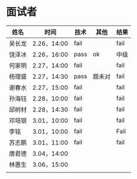 # 面试者

| 姓名   | 时间        | 技术 | 其他   | 结果 |
| ------ | ----------- | ---- | ------ | ---- |
| 吴长龙 | 2.26，14:00 | fail |        | fail |
| 饶泽冰 | 2.26，16:00 | pass | ok     | 中级 |
| 何家明 | 2.27，14:00 | fail |        | fail |
| 杨理盛 | 2.27，14:30 | pass | 题未对 | fail |
| 谢春水 | 2.27，15:00 | fail |        | fail |
| 孙海钰 | 2.28，10:00 | fail |        | fail |
| 邱树材 | 2.28，14:30 | fail |        | fail |
| 邓培银 | 3.01，10:00 | fail |        | fail |
| 李铭   | 3.01，10:00 | fail |        | Fail |
| 苏志鹏 | 3.01，11:00 | fail |        | fail |
| 唐君德 | 3.04，14:00 |      |        |      |
| 林惠生 | 3.06，15:00 |      |        |      |
|        |             |      |        |      |

